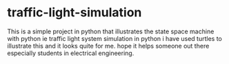 # traffic-light-simulation
This is a simple project in python that illustrates the state space machine with python ie traffic light system simulation in python
i have used turtles to illustrate this and it looks quite for me. hope it helps someone out there especially students in electrical engineering.
